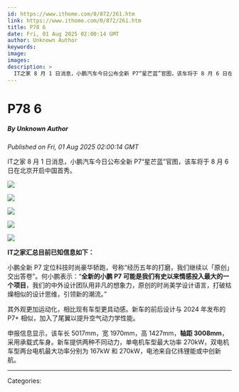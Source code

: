```yaml
---
id: https://www.ithome.com/0/872/261.htm
link: https://www.ithome.com/0/872/261.htm
title: P78 6
date: Fri, 01 Aug 2025 02:00:14 GMT
author: Unknown Author
keywords: 
image: 
images: 
description: >
  IT之家 8 月 1 日消息，小鹏汽车今日公布全新 P7“星芒蓝”官图，该车将于 8 月 6 日在北京开启中国首秀。IT之家汇总目前已知信息如下：小鹏全新 P7 定位科技时尚豪华轿跑，号称“经历五年的打磨，我们继续以「原创」交出答卷”。何小鹏表示：“全新的小鹏 P7 可能是我们有史以来情感投入最大的一个项目，我们的中外设计团队用非凡的想象力，原创的时尚美学设计语言，打破枯燥相似的设计思维，引领新的潮流。”其外观更加运动化，相比现有车型更具动感。新车的前后设计与 2024 年发布的 P7+ 相似，加入了尾翼以提升空气动力学性能。申报信息显示，该车长 5017mm，宽 1970mm，高 1427mm，轴距 3008mm，采用承载式车身。新车提供两种不同动力，单电机车型最大功率 270kW，双电机车型两台电机最大功率分别为 167kW 和 270kW，电池来自亿纬锂能或中创新航。
---
```

# P78 6
##### By Unknown Author
_Published on Fri, 01 Aug 2025 02:00:14 GMT_

IT之家 8 月 1 日消息，小鹏汽车今日公布全新 P7“星芒蓝”官图，该车将于 8 月 6 日在北京开启中国首秀。

![](https://img.ithome.com/newsuploadfiles/2025/8/5c3688da-d542-4dc7-9736-f8e8ed827fe4.jpg?x-bce-process=image/format,f_auto)

![](https://img.ithome.com/newsuploadfiles/2025/8/7240bc33-8b7b-4d24-afd9-c6f8f2139025.jpg?x-bce-process=image/format,f_auto)

![](https://img.ithome.com/newsuploadfiles/2025/8/25fe270c-c405-43cc-aaff-baa67f52dd24.jpg?x-bce-process=image/format,f_auto)

![](https://img.ithome.com/newsuploadfiles/2025/8/c20fed00-63e1-4c46-971e-9077e440f1a9.jpg?x-bce-process=image/format,f_auto)

![](https://img.ithome.com/newsuploadfiles/2025/8/d1fb2c0b-7fc0-4190-8e00-badbb6e4671c.jpg?x-bce-process=image/format,f_auto)

**IT之家汇总目前已知信息如下：**

小鹏全新 P7 定位科技时尚豪华轿跑，号称“经历五年的打磨，我们继续以「原创」交出答卷”。何小鹏表示：“**全新的小鹏 P7 可能是我们有史以来情感投入最大的一个项目**，我们的中外设计团队用非凡的想象力，原创的时尚美学设计语言，打破枯燥相似的设计思维，引领新的潮流。”

其外观更加运动化，相比现有车型更具动感。新车的前后设计与 2024 年发布的 P7+ 相似，加入了尾翼以提升空气动力学性能。

申报信息显示，该车长 5017mm，宽 1970mm，高 1427mm，**轴距 3008mm**，采用承载式车身。新车提供两种不同动力，单电机车型最大功率 270kW，双电机车型两台电机最大功率分别为 167kW 和 270kW，电池来自亿纬锂能或中创新航。

---
Categories: 